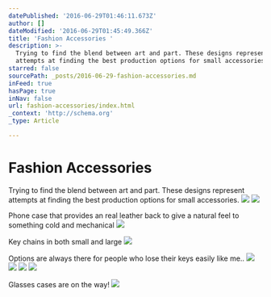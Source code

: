 ```yaml
---
datePublished: '2016-06-29T01:46:11.673Z'
author: []
dateModified: '2016-06-29T01:45:49.366Z'
title: 'Fashion Accessories '
description: >-
  Trying to find the blend between art and part. These designs represent
  attempts at finding the best production options for small accessories.
starred: false
sourcePath: _posts/2016-06-29-fashion-accessories.md
inFeed: true
hasPage: true
inNav: false
url: fashion-accessories/index.html
_context: 'http://schema.org'
_type: Article

---
```

# Fashion Accessories 

Trying to find the blend between art and part. These designs represent attempts at finding the best production options for small accessories.
![](https://the-grid-user-content.s3-us-west-2.amazonaws.com/da3f0536-e5c4-487a-9762-1477cfdcff88.png)
![](https://the-grid-user-content.s3-us-west-2.amazonaws.com/0d29cbd8-d3f9-4e9d-8ed6-29dc77aee6f8.png)

Phone case that provides an real leather back to give a natural feel to something cold and mechanical ![](https://s3-us-west-2.amazonaws.com/the-grid-img/p/5feb6b7e663d8c64cc460e77f38d34847ccac5f7.png)

Key chains in both small and large ![](https://the-grid-user-content.s3-us-west-2.amazonaws.com/b108dffe-acc1-49b2-913d-2a8694343d41.png)

Options are always there for people who lose their keys easily like me..
![](https://the-grid-user-content.s3-us-west-2.amazonaws.com/6ecc9c10-5138-4071-ac82-5aeaf65ca3a0.png)
![](https://s3-us-west-2.amazonaws.com/the-grid-img/p/619108c90bb51840ba0af2a576b11235e2cc7b94.png)
![](https://the-grid-user-content.s3-us-west-2.amazonaws.com/1d1f2f4d-9044-4976-987b-dc97aa33f047.png)
![](https://s3-us-west-2.amazonaws.com/the-grid-img/p/1cb1945e06f1a17439fc56eeb73b3e830602bcfd.png)

Glasses cases are on the way! ![](https://the-grid-user-content.s3-us-west-2.amazonaws.com/f1536c0b-f577-44e5-aac3-26057fb20665.png)